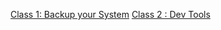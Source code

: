 [Class 1: Backup your System](https://github.com/Random9904/201-reading-notes/wiki/Class-01:-Backup-Your-System)
[Class 2 : Dev Tools](https://github.com/Random9904/201-reading-notes/wiki/Class-2:-Dev-Tools)
